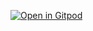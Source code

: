 [![Open in Gitpod](https://gitpod.io/button/open-in-gitpod.svg)](https://gitpod.io/#https://github.com/petehunt/dagster-github-stars-example)
